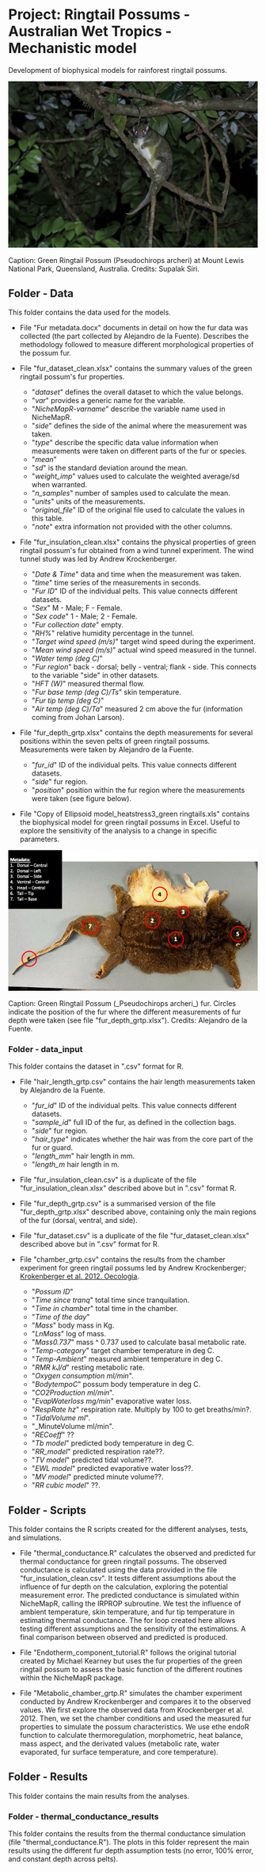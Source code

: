 # Project: Ringtail Possums - Australian Wet Tropics - Mechanistic model

Development of biophysical models for rainforest ringtail possums.

<p align="center">
  <img src="https://github.com/AlejandroFuentePinero/Ringtail_WT_Mechanistic_Model/blob/main/pics/grtp.JPG" alt="Green Ringtail Possum."/>
</p>
Caption: Green Ringtail Possum (Pseudochirops archeri) at Mount Lewis National Park, Queensland, Australia. 
Credits: Supalak Siri.



## Folder - **Data**
This folder contains the data used for the models.

- File "Fur metadata.docx" documents in detail on how the fur data was collected (the part collected by Alejandro de la Fuente). Describes the methodology followed to measure different morphological properties of the possum fur.

- File "fur_dataset_clean.xlsx" contains the summary values of the green ringtail possum's fur properties.
  - "_dataset_" defines the overall dataset to which the value belongs.
  - "_var_" provides a generic name for the variable.
  - "_NicheMapR-varname_" describe the variable name used in NicheMapR.
  - "_side_" defines the side of the animal where the measurement was taken.
  - "_type_" describe the specific data value information when measurements were taken on different parts of the fur or species.
  - "_mean_"
  - "_sd_" is the standard deviation around the mean.
  - "_weight_imp_" values used to calculate the weighted average/sd when warranted.
  - "_n_samples_" number of samples used to calculate the mean.
  - "_units_" units of the measurements.
  - "_original_file_" ID of the original file used to calculate the values in this table.
  - "_note_" extra information not provided with the other columns.
  
- File "fur_insulation_clean.xlsx" contains the physical properties of green ringtail possum's fur obtained from a wind tunnel experiment. The wind tunnel study was led by Andrew Krockenberger.
  - "_Date & Time_" data and time when the measurement was taken.
  - "_time_" time series of the measurements in seconds.
  - "_Fur ID_" ID of the individual pelts. This value connects different datasets.
  - "_Sex_" M - Male; F - Female.
  - "_Sex code_" 1 - Male; 2 - Female.
  - "_Fur collection date_" empty.
  - "_RH%_" relative humidity percentage in the tunnel.
  - "_Target wind speed (m/s)_" target wind speed during the experiment.
  - "_Mean wind speed (m/s)_" actual wind speed measured in the tunnel.
  - "_Water temp (deg C)_"
  - "_Fur region_" back - dorsal; belly -  ventral; flank - side. This connects to the variable "side" in other datasets.
  - "_HFT (W)_" measured thermal flow.
  - "_Fur base temp (deg C)/Ts_" skin temperature.
  - "_Fur tip temp (deg C)_"
  - "_Air temp (deg C)/Ta_" measured 2 cm above the fur (information coming from Johan Larson).
  
 - File "fur_depth_grtp.xlsx" contains the depth measurements for several positions within the seven pelts of green ringtail possums. Measurements were taken by Alejandro de la Fuente.
   - "_fur_id_" ID of the individual pelts. This value connects different datasets.
   - "_side_" fur region.
   - "_position_" position within the fur region where the measurements were taken (see figure below).

- File "Copy of Ellipsoid model_heatstress3_green ringtails.xls" contains the biophysical model for green ringtail possums in Excel. Useful to explore the sensitivity of the analysis to a change in specific parameters.




<p align="center">
  <img src="https://github.com/AlejandroFuentePinero/Ringtail_WT_Mechanistic_Model/blob/main/pics/fur_depth_position.png" alt="Green Ringtail Possum's fur measurements."/>
</p>
Caption: Green Ringtail Possum (_Pseudochirops archeri_) fur. Circles indicate the position of the fur where the different measurements of fur depth were taken (see file "fur_depth_grtp.xlsx").
Credits: Alejandro de la Fuente.



### Folder - **data_input**
This folder contains the dataset in ".csv" format for R.

- File "hair_length_grtp.csv" contains the hair length measurements taken by Alejandro de la Fuente.
  - "_fur_id_" ID of the individual pelts. This value connects different datasets.
  - "_sample_id_" full ID of the fur, as defined in the collection bags.
  - "_side_" fur region.
  - "_hair_type_" indicates whether the hair was from the core part of the fur or guard.
  - "_length_mm_" hair length in mm.
  - "_length_m_ hair length in m.

- File "fur_insulation_clean.csv" is a duplicate of the file "fur_insulation_clean.xlsx" described above but in ".csv" format R.

- File "fur_depth_grtp.csv" is a summarised version of the file "fur_depth_grtp.xlsx" described above, containing only the main regions of the fur (dorsal, ventral, and side).

- File "fur_dataset.csv" is a duplicate of the file "fur_dataset_clean.xlsx" described above but in ".csv" format for R. 

- File "chamber_grtp.csv" contains the results from the chamber experiment for green ringtail possums led by Andrew Krockenberger; [Krokenberger et al. 2012. Oecologia](https://link.springer.com/article/10.1007/s00442-011-2146-2).
  - "_Possum ID_"
  - "_Time since tranq_" total time since tranquilation.
  - "_Time in chamber_" total time in the chamber.
  - "_Time of the day_"
  - "_Mass_" body mass in Kg.
  - "_LnMass_" log of mass.
  - "_Mass0.737_" mass ^ 0.737 used to calculate basal metabolic rate.
  - "_Temp-category_" target chamber temperature in deg C.
  - "_Temp-Ambient_" measured ambient temperature in deg C.
  - "_RMR kJ/d_" resting metabolic rate.
  - "_Oxygen consumption ml/min_".
  - "_BodytempoC_" possum body temperature in deg C.
  - "_CO2Production ml/min_".
  - "_EvapWaterloss mg/min_" evaporative water loss.
  - "_RespRate hz_" respiration rate. Multiply by 100 to get breaths/min?.
  - "_TidalVolume ml_".
  - "_MinuteVolume ml/min".
  - "_RECoeff_" ??
  - "_Tb model_" predicted body temperature in deg C.
  - "_RR_model_" predicted respiration rate??.
  - "_TV model_" predicted tidal volume??.
  - "_EWL model_" predicted evaporative water loss??.
  - "_MV model_" predicted minute volume??.
  - "_RR cubic model_" ??.

## Folder - **Scripts**
This folder contains the R scripts created for the different analyses, tests, and simulations.

- File "thermal_conductance.R" calculates the observed and predicted fur thermal conductance for green ringtail possums. The observed conductance is calculated using the data provided in the file "fur_insulation_clean.csv". It tests different assumptions about the influence of fur depth on the calculation, exploring the potential measurement error. The predicted conductance is simulated within NicheMapR, calling the IRPROP subroutine. We test the influence of ambient temperature, skin temperature, and fur tip temperature in estimating thermal conductance. The for loop created here allows testing different assumptions and the sensitivity of the estimations. A final comparison between observed and predicted is produced.

- File "Endotherm_component_tutorial.R" follows the original tutorial created by Michael Kearney but uses the fur properties of the green ringtail possum to assess the basic function of the different routines within the NicheMapR package.

- File "Metabolic_chamber_grtp.R" simulates the chamber experiment conducted by Andrew Krockenberger and compares it to the observed values. We first explore the observed data from Krockenberger et al. 2012. Then, we set the chamber conditions and used the measured fur properties to simulate the possum characteristics. We use ethe endoR function to calculate thermoregulation, morphometric, heat balance, mass aspect, and the derivated values (metabolic rate, water evaporated, fur surface temperature, and core temperature).
  
## Folder - **Results**
This folder contains the main results from the analyses.

### Folder - **thermal_conductance_results**
This folder contains the results from the thermal conductance simulation (file "thermal_conductance.R"). The plots in this folder represent the main results using the different fur depth assumption tests (no error, 100% error, and constant depth across pelts).
